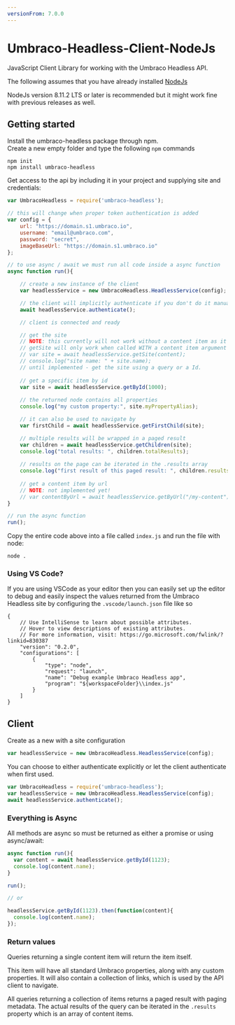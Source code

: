 ```yaml
---
versionFrom: 7.0.0
---
```


# Umbraco-Headless-Client-NodeJs

JavaScript Client Library for working with the Umbraco Headless API.

The following assumes that you have already installed [NodeJs](https://nodejs.org/)

NodeJs version 8.11.2 LTS or later is recommended but it might work fine with previous releases as well.

## Getting started

Install the umbraco-headless package through npm.<br/>
Create a new empty folder and type the following `npm` commands

```
npm init
npm install umbraco-headless
```

Get access to the api by including it in your project and supplying site and
credentials:

```js
var UmbracoHeadless = require('umbraco-headless');

// this will change when proper token authentication is added
var config = {
    url: "https://domain.s1.umbraco.io",
    username: "email@umbraco.com",
    password: "secret",
    imageBaseUrl: "https://domain.s1.umbraco.io"
};

// to use async / await we must run all code inside a async function
async function run(){

    // create a new instance of the client
    var headlessService = new UmbracoHeadless.HeadlessService(config);

    // the client will implicitly authenticate if you don't do it manually
    await headlessService.authenticate();

    // client is connected and ready

    // get the site
    // NOTE: this currently will not work without a content item as it needs to be implemented.
    // getSite will only work when called WITH a content item argument (getting the ancestor site of that content item).
    // var site = await headlessService.getSite(content);
    // console.log("site name: " + site.name);
    // until implemented - get the site using a query or a Id.
	
    // get a specific item by id
    var site = await headlessService.getById(1000);
	
    // the returned node contains all properties
    console.log("my custom property:", site.myPropertyAlias);

    // it can also be used to navigate by
    var firstChild = await headlessService.getFirstChild(site);

    // multiple results will be wrapped in a paged result
    var children = await headlessService.getChildren(site);
    console.log("total results: ", children.totalResults);
    
    // results on the page can be iterated in the .results array
    console.log("first result of this paged result: ", children.results[0]);
    
    // get a content item by url
    // NOTE: not implemented yet!
    // var contentByUrl = await headlessService.getByUrl("/my-content");
}

// run the async function
run();
```

Copy the entire code above into a file called `index.js` and run the file with node:

```
node .
```

### Using VS Code?
If you are using VSCode as your editor then you can easily set up the editor to debug and easily inspect the values returned from the Umbraco Headless site by configuring the `.vscode/launch.json` file like so

```json5
{
    // Use IntelliSense to learn about possible attributes.
    // Hover to view descriptions of existing attributes.
    // For more information, visit: https://go.microsoft.com/fwlink/?linkid=830387
    "version": "0.2.0",
    "configurations": [        
        {
            "type": "node",
            "request": "launch",
            "name": "Debug example Umbraco Headless app",
            "program": "${workspaceFolder}\\index.js"
        }
    ]
}
```

## Client

Create as a new with a site configuration

```js
var headlessService = new UmbracoHeadless.HeadlessService(config);
```

You can choose to either authenticate explicitly or let the client authenticate when first used.

```js
var UmbracoHeadless = require('umbraco-headless');
var headlessService = new UmbracoHeadless.HeadlessService(config);
await headlessService.authenticate();
```

### Everything is Async

All methods are async so must be returned as either a promise or using
async/await:

```js
async function run(){
  var content = await headlessService.getById(1123);
  console.log(content.name);
}

run();

// or

headlessService.getById(1123).then(function(content){
  console.log(content.name);
});
```

### Return values

Queries returning a single content item will return the item itself.

This item will have all standard Umbraco properties, along with any custom properties.
It will also contain a collection of links, which is used by the API client to navigate.

All queries returning a collection of items returns a paged result with paging metadata.
The actual results of the query can be iterated in the `.results` property which is an
array of content items.
